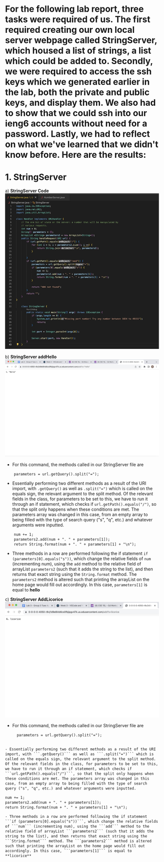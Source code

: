 # **For the following lab report, three tasks were required of us. The first required creating our own local server webpage called StringServer, which housed a list of strings, a list which could be added to. Secondly, we were required to access the ssh keys which we generated earlier in the lab, both the private and public keys, and display them. We also had to show that we could ssh into our ieng6 accounts without need for a password. Lastly, we had to reflect on what we've learned that we didn't know before. Here are the results:** 

# **1. StringServer**

a) **StringServer Code**
![image](StringServerCode.jpg)

b) **StringServer addHello**
![image](StringServerAddHello.jpg)

- For this command, the methods called in our StringServer file are

```
    parameters = url.getQuery().split("=");
```

- Essentially performing two different methods as a result of the URI import, with ```.getQuery()``` as well as ```.split("=")``` which is called on the equals sign, the relevant argument to the split method. Of the relevant fields in the class, for parameters to be set to this, we have to run it through an if statement, which checks if ```url.getPath().equals("/")```, so that the split only happens when these conditions are met. The parameters array was changed in this case, from an empty array to being filled with the type of search query ("s", "q", etc.) and whatever arguments were inputted. 

``` 
    num += 1;
    parameters2.add(num + ". " + parameters[1]);
    return String.format(num + ". " + parameters[1] + "\n");
```
- Three methods in a row are performed following the if statement ```if (parameters[0].equals("s"))```, which change the relative fields of ```num``` (incrementing num), using the ```add``` method to the relative field of arrayList ```parameters2``` (such that it adds the string to the list), and then returns that exact string using the ```String.format``` method. The ```parameters2``` method is altered such that printing the arrayList on the home page would fill out accordingly. In this case, ```parameters[1]``` is equal to **hello**


c) **StringServer AddLicorice**
![image](StringServerAddLicorice.jpg)

- For this command, the methods called in our StringServer file are

  ```
    parameters = url.getQuery().split("=");
```

- Essentially performing two different methods as a result of the URI import, with ```.getQuery()``` as well as ```.split("=")``` which is called on the equals sign, the relevant argument to the split method. Of the relevant fields in the class, for parameters to be set to this, we have to run it through an if statement, which checks if ```url.getPath().equals("/")```, so that the split only happens when these conditions are met. The parameters array was changed in this case, from an empty array to being filled with the type of search query ("s", "q", etc.) and whatever arguments were inputted. 

``` 
    num += 1;
    parameters2.add(num + ". " + parameters[1]);
    return String.format(num + ". " + parameters[1] + "\n");
```
- Three methods in a row are performed following the if statement ```if (parameters[0].equals("s"))```, which change the relative fields of ```num``` (incrementing num), using the ```add``` method to the relative field of arrayList ```parameters2``` (such that it adds the string to the list), and then returns that exact string using the ```String.format``` method. The ```parameters2``` method is altered such that printing the arrayList on the home page would fill out accordingly. In this case, ```parameters[1]``` is equal to **licorice**
